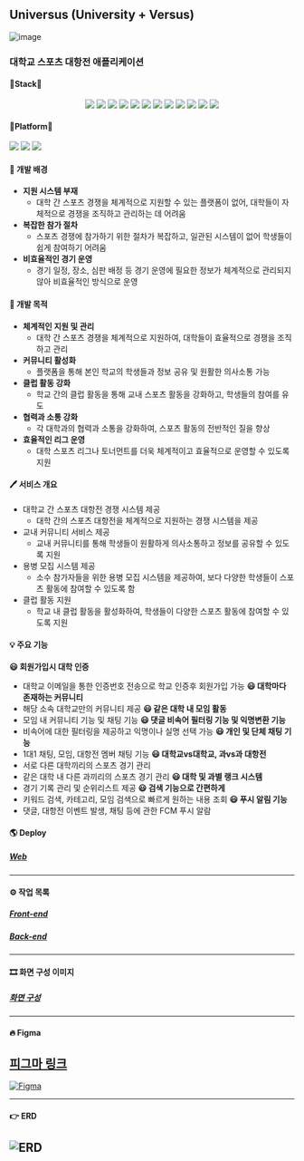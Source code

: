 ## Universus (University + Versus)
![image](https://github.com/ejeonghun/UniVersus_flutter/assets/41509711/9537f92e-53ea-4cd7-a5b5-922c95fd8036)
### 대학교 스포츠 대항전 애플리케이션
#### 🔧Stack🔧
<p align="center">
  <img src="https://img.shields.io/badge/JAVA-007396?style=for-the-badge&logo=java&logoColor=white">
  <img src="https://img.shields.io/badge/springboot-6DB33F?style=for-the-badge&logo=springboot&logoColor=white">
  <img src="https://img.shields.io/badge/Docker-2496ED?style=for-the-badge&logo=Docker&logoColor=white">
  <img src="https://img.shields.io/badge/apache tomcat-F8DC75?style=for-the-badge&logo=apachetomcat&logoColor=black">
  <img src="https://img.shields.io/badge/flutter-02569B?style=for-the-badge&logo=flutter&logoColor=white">
  <img src="https://img.shields.io/badge/dart-0175C2?style=for-the-badge&logo=dart&logoColor=white">
  <img src="https://img.shields.io/badge/ubuntu-E95420?style=for-the-badge&logo=ubuntu&logoColor=white">
  <img src="https://img.shields.io/badge/aws ec2-232F3E?style=for-the-badge&logo=amazonwebservices&logoColor=white">
  <img src="https://img.shields.io/badge/python-3776AB?style=for-the-badge&logo=python&logoColor=white">
  <img src="https://img.shields.io/badge/flask-000000?style=for-the-badge&logo=flask&logoColor=white">
  <img src="https://img.shields.io/badge/transformers-F7981E?style=for-the-badge&logo=hugging-face&logoColor=white">
     <img src="https://img.shields.io/badge/oracleDB-F80000?style=for-the-badge&logo=oracle&logoColor=white">
</p>

#### 📱Platform📱
<p align="left">
  <img src="https://img.shields.io/badge/ios-000000?style=for-the-badge&logo=ios&logoColor=white">
  <img src="https://img.shields.io/badge/android-3DDC84?style=for-the-badge&logo=android&logoColor=white">
  <img src="https://img.shields.io/badge/web-4285F4?style=for-the-badge&logo=google-chrome&logoColor=white">
</p>

#### 🏢 개발 배경
- **지원 시스템 부재**
     - 대학 간 스포츠 경쟁을 체계적으로 지원할 수 있는 플랫폼이 없어, 대학들이 자체적으로 경쟁을 조직하고 관리하는 데 어려움
- **복잡한 참가 절차**
     - 스포츠 경쟁에 참가하기 위한 절차가 복잡하고, 일관된 시스템이 없어 학생들이 쉽게 참여하기 어려움
- **비효율적인 경기 운영**
     - 경기 일정, 장소, 심판 배정 등 경기 운영에 필요한 정보가 체계적으로 관리되지 않아 비효율적인 방식으로 운영

#### 🎯 개발 목적
- **체계적인 지원 및 관리**
   - 대학 간 스포츠 경쟁을 체계적으로 지원하여, 대학들이 효율적으로 경쟁을 조직하고 관리
- **커뮤니티 활성화**
   - 플랫폼을 통해 본인 학교의 학생들과 정보 공유 및 원활한 의사소통 가능
- **클럽 활동 강화**
   - 학교 간의 클럽 활동을 통해 교내 스포츠 활동을 강화하고, 학생들의 참여를 유도
- **협력과 소통 강화**
   - 각 대학과의 협력과 소통을 강화하여, 스포츠 활동의 전반적인 질을 향상
- **효율적인 리그 운영**
   - 대학 스포츠 리그나 토너먼트를 더욱 체계적이고 효율적으로 운영할 수 있도록 지원

#### 🖊 서비스 개요
- 대학교 간 스포츠 대항전 경쟁 시스템 제공
   - 대학 간의 스포츠 대항전을 체계적으로 지원하는 경쟁 시스템을 제공
- 교내 커뮤니티 서비스 제공
   - 교내 커뮤니티를 통해 학생들이 원활하게 의사소통하고 정보를 공유할 수 있도록 지원
- 용병 모집 시스템 제공
   - 소수 참가자들을 위한 용병 모집 시스템을 제공하여, 보다 다양한 학생들이 스포츠 활동에 참여할 수 있도록 함
- 클럽 활동 지원
   - 학교 내 클럽 활동을 활성화하여, 학생들이 다양한 스포츠 활동에 참여할 수 있도록 지원
 
#### 💡 주요 기능
**😃 회원가입시 대학 인증**
- 대학교 이메일을 통한 인증번호 전송으로 학교 인증후 회원가입 가능
**😃 대학마다 존재하는 커뮤니티**
- 해당 소속 대학교만의 커뮤니티 제공
**😃 같은 대학 내 모임 활동**
- 모임 내 커뮤니티 기능 및 채팅 기능
**😃 댓글 비속어 필터링 기능 및 익명변환 기능**
- 비속어에 대한 필터링을 제공하고 익명이나 실명 선택 가능
**😃 개인 및 단체 채팅 기능**
- 1대1 채팅, 모임, 대항전 멤버 채팅 기능 
**😃 대학교vs대학교, 과vs과 대항전**
- 서로 다른 대학끼리의 스포츠 경기 관리
- 같은 대학 내 다른 과끼리의 스포츠 경기 관리
**😃 대학 및 과별 랭크 시스템**
- 경기 기록 관리 및 순위리스트 제공
**😃 검색 기능으로 간편하게**
- 키워드 검색, 카테고리, 모임 검색으로 빠르게 원하는 내용 조회
**😃 푸시 알림 기능**
- 댓글, 대항전 이벤트 발생, 채팅 등에 관한 FCM 푸시 알람



#### 🌎 Deploy
##### [Web](https://main.lunaweb.dev/universus_flutter_web/)
---
#### ⚙️ 작업 목록
##### [Front-end](https://lunadev.notion.site/6a7fe3ec90d24d9ea209680b80ab1522?v=74a43034e63842bf90444ad95f2625ae&pvs=4)
##### [Back-end](https://lunadev.notion.site/a61d46db442446e0ba1e14715a0025ba?v=b346e4186f234c20a3d590e6c7da021d&pvs=4)
---
#### 🎞 화면 구성 이미지
##### [화면 구성](https://github.com/ejeonghun/UniVersus_flutter/wiki/%ED%99%94%EB%A9%B4%EA%B5%AC%EC%84%B1)

---

#### 🔥 Figma
[피그마 링크](https://www.figma.com/design/rcohPG5PsVhePBI03CZuTE/UNIVERSUS?node-id=301-10&t=TY9D7atPmJJwQ3dO-0)
---
[![Figma](https://github.com/ejeonghun/UniVersus_flutter/assets/41509711/25fe0015-7e59-4e24-9867-0fcea73a5692)](https://www.figma.com/design/rcohPG5PsVhePBI03CZuTE/UNIVERSUS?node-id=301-10&t=YGfQMFVtVzaEIyDX-1)

---
#### 👉 ERD
![ERD](https://github.com/ejeonghun/UniVersus_flutter/assets/41509711/92900437-37e9-43d5-b016-96df9f77159b)
---

